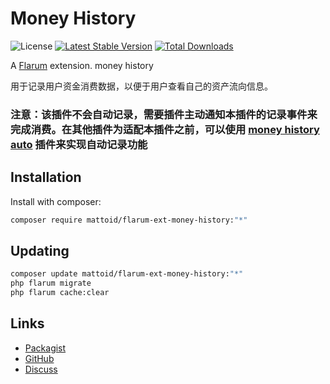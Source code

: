 # Money History

![License](https://img.shields.io/badge/license-LPL-1.02-blue.svg) [![Latest Stable Version](https://img.shields.io/packagist/v/mattoid/flarum-ext-money-history.svg)](https://packagist.org/packages/mattoid/flarum-ext-money-history) [![Total Downloads](https://img.shields.io/packagist/dt/mattoid/flarum-ext-money-history.svg)](https://packagist.org/packages/mattoid/flarum-ext-money-history)

A [Flarum](http://flarum.org) extension. money history

用于记录用户资金消费数据，以便于用户查看自己的资产流向信息。
### 注意：该插件不会自动记录，需要插件主动通知本插件的记录事件来完成消费。在其他插件为适配本插件之前，可以使用 [money history auto](https://github.com/Mattoids/flarum-ext-money-history-auto) 插件来实现自动记录功能

## Installation

Install with composer:

```sh
composer require mattoid/flarum-ext-money-history:"*"
```

## Updating

```sh
composer update mattoid/flarum-ext-money-history:"*"
php flarum migrate
php flarum cache:clear
```

## Links

- [Packagist](https://packagist.org/packages/mattoid/flarum-ext-money-history)
- [GitHub](https://github.com/mattoid/flarum-ext-money-history)
- [Discuss](https://discuss.flarum.org/d/PUT_DISCUSS_SLUG_HERE)
